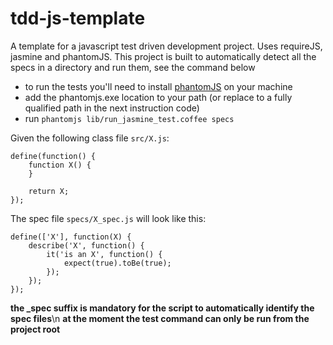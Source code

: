 tdd-js-template
=================

A template for a javascript test driven development project. Uses requireJS, jasmine and phantomJS. This project is built to automatically detect all the specs in a directory and run them, see the command below

* to run the tests you'll need to install [phantomJS](http://phantomjs.org/download.html) on your machine 
* add the phantomjs.exe location to your path (or replace to a fully qualified path in the next instruction code)
* run `phantomjs lib/run_jasmine_test.coffee specs`

Given the following class file `src/X.js`:

	define(function() {
		function X() {
		}

		return X;
	});

The spec file `specs/X_spec.js` will look like this:


	define(['X'], function(X) {
		describe('X', function() {
			it('is an X', function() {
				expect(true).toBe(true);
			});
		});
	});


**the _spec suffix is mandatory for the script to automatically identify the spec files**\n
**at the moment the test command can only be run from the project root**

